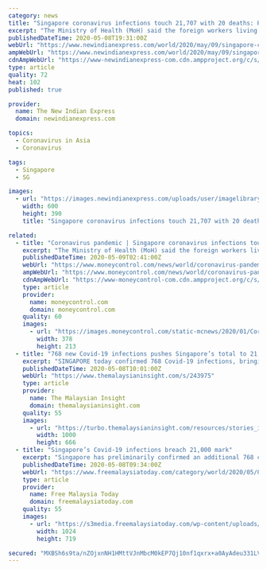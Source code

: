 ```yaml
---
category: news
title: "Singapore coronavirus infections touch 21,707 with 20 deaths: Health Ministry"
excerpt: "The Ministry of Health (MoH) said the foreign workers living in dormitories form the bulk of the cases of the new 768 new infections."
publishedDateTime: 2020-05-08T19:31:00Z
webUrl: "https://www.newindianexpress.com/world/2020/may/09/singapore-coronavirus-infections-touch-21707-with-20-deaths-health-ministry-2140989.html"
ampWebUrl: "https://www.newindianexpress.com/world/2020/may/09/singapore-coronavirus-infections-touch-21707-with-20-deaths-health-ministry-2140989.amp"
cdnAmpWebUrl: "https://www-newindianexpress-com.cdn.ampproject.org/c/s/www.newindianexpress.com/world/2020/may/09/singapore-coronavirus-infections-touch-21707-with-20-deaths-health-ministry-2140989.amp"
type: article
quality: 72
heat: 102
published: true

provider:
  name: The New Indian Express
  domain: newindianexpress.com

topics:
  - Coronavirus in Asia
  - Coronavirus

tags:
  - Singapore
  - SG

images:
  - url: "https://images.newindianexpress.com/uploads/user/imagelibrary/2020/5/6/w600X390/000_1QH6CK.jpg"
    width: 600
    height: 390
    title: "Singapore coronavirus infections touch 21,707 with 20 deaths: Health Ministry"

related:
  - title: "Coronavirus pandemic | Singapore coronavirus infections touch 21,707 with 20 deaths: Health Ministry"
    excerpt: "The Ministry of Health (MoH) said the foreign workers living in dormitories form the bulk of the cases of the new 768 new infections."
    publishedDateTime: 2020-05-09T02:41:00Z
    webUrl: "https://www.moneycontrol.com/news/world/coronavirus-pandemic-singapore-coronavirus-infections-touch-21707-with-20-deaths-health-ministry-5244601.html"
    ampWebUrl: "https://www.moneycontrol.com/news/world/coronavirus-pandemic-singapore-coronavirus-infections-touch-21707-with-20-deaths-health-ministry-5244601.html/amp"
    cdnAmpWebUrl: "https://www-moneycontrol-com.cdn.ampproject.org/c/s/www.moneycontrol.com/news/world/coronavirus-pandemic-singapore-coronavirus-infections-touch-21707-with-20-deaths-health-ministry-5244601.html/amp"
    type: article
    provider:
      name: moneycontrol.com
      domain: moneycontrol.com
    quality: 60
    images:
      - url: "https://images.moneycontrol.com/static-mcnews/2020/01/Coronavirus-378x213.png"
        width: 378
        height: 213
  - title: "768 new Covid-19 infections pushes Singapore’s total to 21,707"
    excerpt: "SINGAPORE today confirmed 768 Covid-19 infections, bringing the tally to 21,707. The republic’s Health Ministry said 10 cases involved Singaporeans or permanent residents while the “vast majority” of the cases involved foreign workers residing at dormitories."
    publishedDateTime: 2020-05-08T10:01:00Z
    webUrl: "https://www.themalaysianinsight.com/s/243975"
    type: article
    provider:
      name: The Malaysian Insight
      domain: themalaysianinsight.com
    quality: 55
    images:
      - url: "https://turbo.themalaysianinsight.com/resources/stories_images/243975/w_56068415__full.jpg"
        width: 1000
        height: 666
  - title: "Singapore’s Covid-19 infections breach 21,000 mark"
    excerpt: "Singapore has preliminarily confirmed an additional 768 cases of Covid-19 infection, bringing the tally to 21,707. The republic’s Ministry of Health (MOH) said 10 cases involved Singaporeans or permanent residents while the “vast majority” of the cases involved foreign workers residing at dormitories."
    publishedDateTime: 2020-05-08T09:34:00Z
    webUrl: "https://www.freemalaysiatoday.com/category/world/2020/05/08/singapores-covid-19-infections-breach-21000-mark/"
    type: article
    provider:
      name: Free Malaysia Today
      domain: freemalaysiatoday.com
    quality: 55
    images:
      - url: "https://s3media.freemalaysiatoday.com/wp-content/uploads/2020/05/AP20129324564878.jpg"
        width: 1024
        height: 719

secured: "MXBSh6s9ta/nZOjxnNH1HMttVJnMbcM0kEP7Qj10nf1qxrx+a0AyAdeu331LVuxdNIg79bJsW/Dj0X90LYOYl8Oej3vS6kWWLSojtQF52Q+eSJ4Ng7nxURGV/EM9EXQUpcqkbQd5Ban/vyJkEyBliuU/dYzFJfN0QNUiEJQeODTSWUhS7gvxc6dyfDp+wqVBFUyLWb7u8z5HVEgCHId0vloSd9e77RemPPfj/9NmIBmqkDs4Fv0JvnYBhypI+C5l/z9gj/2Isboy78CKTLDH/R/L4L0uXNUVgbgrPBCoxz1DW2Kl84i8tDmqylDY0Op6;QX+XzgZrSEcpl3QEkWGHnw=="
---
```


